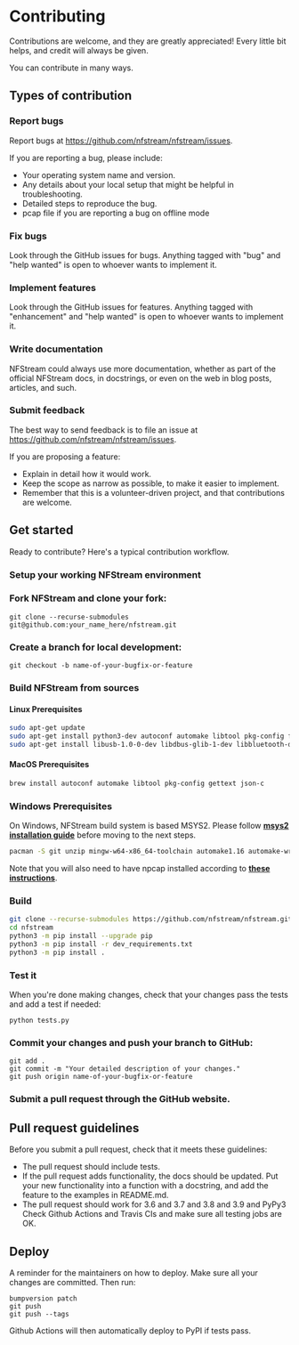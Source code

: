 # Contributing

Contributions are welcome, and they are greatly appreciated! Every little bit helps, and credit will always be given.

You can contribute in many ways.

## Types of contribution

### Report bugs

Report bugs at https://github.com/nfstream/nfstream/issues.

If you are reporting a bug, please include:

* Your operating system name and version.
* Any details about your local setup that might be helpful in troubleshooting.
* Detailed steps to reproduce the bug.
* pcap file if you are reporting a bug on offline mode

### Fix bugs

Look through the GitHub issues for bugs. Anything tagged with "bug" and "help
wanted" is open to whoever wants to implement it.

### Implement features

Look through the GitHub issues for features. Anything tagged with "enhancement"
and "help wanted" is open to whoever wants to implement it.

### Write documentation

NFStream could always use more documentation, whether as part of the
official NFStream docs, in docstrings, or even on the web in blog posts,
articles, and such.

### Submit feedback

The best way to send feedback is to file an issue at https://github.com/nfstream/nfstream/issues.

If you are proposing a feature:

* Explain in detail how it would work.
* Keep the scope as narrow as possible, to make it easier to implement.
* Remember that this is a volunteer-driven project, and that contributions are welcome.


## Get started

Ready to contribute? Here's a typical contribution workflow.

### Setup your working NFStream environment

### Fork NFStream and clone your fork:

```shell
git clone --recurse-submodules git@github.com:your_name_here/nfstream.git
```

### Create a branch for local development:

```shell
git checkout -b name-of-your-bugfix-or-feature
```

### Build NFStream from sources

#### Linux Prerequisites

```bash
sudo apt-get update
sudo apt-get install python3-dev autoconf automake libtool pkg-config flex bison gettext libjson-c-dev
sudo apt-get install libusb-1.0-0-dev libdbus-glib-1-dev libbluetooth-dev libnl-genl-3-dev
```

#### MacOS Prerequisites

```bash
brew install autoconf automake libtool pkg-config gettext json-c
```

### Windows Prerequisites

On Windows, NFStream build system is based MSYS2. Please follow [**msys2 installation guide**][msys2] before moving to 
the next steps.

```bash
pacman -S git unzip mingw-w64-x86_64-toolchain automake1.16 automake-wrapper autoconf libtool make mingw-w64-x86_64-json-c mingw-w64-x86_64-crt-git
```

Note that you will also need to have npcap installed according to [**these instructions**][npcap].

### Build

```bash
git clone --recurse-submodules https://github.com/nfstream/nfstream.git
cd nfstream
python3 -m pip install --upgrade pip
python3 -m pip install -r dev_requirements.txt
python3 -m pip install .
```

### Test it

When you're done making changes, check that your changes pass the tests and add a test if needed:

``` shell
python tests.py
```

### Commit your changes and push your branch to GitHub:

``` shell
git add .
git commit -m "Your detailed description of your changes."
git push origin name-of-your-bugfix-or-feature
```

### Submit a pull request through the GitHub website.

## Pull request guidelines

Before you submit a pull request, check that it meets these guidelines:

* The pull request should include tests. 
* If the pull request adds functionality, the docs should be updated. Put your new 
functionality into a function with a docstring, and add the feature to the examples in README.md. 
* The pull request should work for 3.6 and 3.7 and 3.8 and 3.9 and PyPy3 Check Github Actions and Travis CIs and 
make sure all testing jobs are OK.


## Deploy

A reminder for the maintainers on how to deploy. Make sure all your changes are committed.
Then run:

``` shell
bumpversion patch
git push
git push --tags
```

Github Actions will then automatically deploy to PyPI if tests pass.

[msys2]: https://www.msys2.org/
[npcap]: https://npcap.com/guide/npcap-users-guide.html
